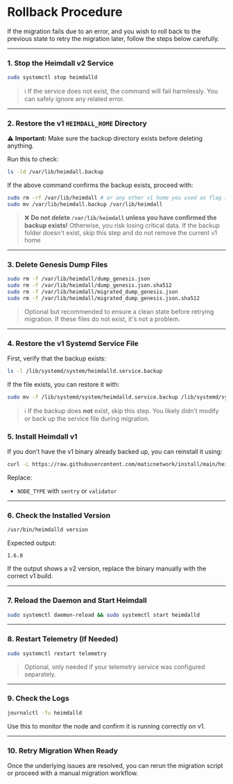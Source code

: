 # Rollback Procedure

If the migration fails due to an error,
and you wish to roll back to the previous state to retry the migration later, follow the steps below carefully.

---

### 1. Stop the Heimdall v2 Service

```bash
sudo systemctl stop heimdalld
````

> ℹ️ If the service does not exist, the command will fail harmlessly. You can safely ignore any related error.

---

### 2. Restore the v1 `HEIMDALL_HOME` Directory

⚠️ **Important:** Make sure the backup directory exists before deleting anything.

Run this to check:

```bash
ls -ld /var/lib/heimdall.backup
```

If the above command confirms the backup exists, proceed with:

```bash
sudo rm -rf /var/lib/heimdall # or any other v1 home you used as flag in the script (`--heimdall-v1-home`)
sudo mv /var/lib/heimdall.backup /var/lib/heimdall
```

> ❌ **Do not delete `/var/lib/heimdall` unless you have confirmed the backup exists!**
> Otherwise, you risk losing critical data.
> If the backup folder doesn't exist, skip this step and do not remove the current v1 home

---

### 3. Delete Genesis Dump Files

```bash
sudo rm -f /var/lib/heimdall/dump_genesis.json
sudo rm -f /var/lib/heimdall/dump_genesis.json.sha512
sudo rm -f /var/lib/heimdall/migrated_dump_genesis.json
sudo rm -f /var/lib/heimdall/migrated_dump_genesis.json.sha512
```

> Optional but recommended to ensure a clean state before retrying migration.
> If these files do not exist, it's not a problem.
---

### 4. Restore the v1 Systemd Service File

First, verify that the backup exists:

```bash
ls -l /lib/systemd/system/heimdalld.service.backup
```

If the file exists, you can restore it with:

```bash
sudo mv -f /lib/systemd/system/heimdalld.service.backup /lib/systemd/system/heimdalld.service
```

> ℹ️ If the backup does **not** exist, skip this step.
> You likely didn’t modify or back up the service file during migration.

### 5. Install Heimdall v1

If you don’t have the v1 binary already backed up, you can reinstall it using:

```bash
curl -L https://raw.githubusercontent.com/maticnetwork/install/main/heimdall.sh | bash -s -- v1.6.0 mainnet <NODE_TYPE>
```

Replace:
* `NODE_TYPE` with `sentry` or `validator`

---

### 6. Check the Installed Version

```bash
/usr/bin/heimdalld version
```

Expected output:

```
1.6.0
```

If the output shows a v2 version, replace the binary manually with the correct v1 build.

---

### 7. Reload the Daemon and Start Heimdall

```bash
sudo systemctl daemon-reload && sudo systemctl start heimdalld
```

---

### 8. Restart Telemetry (If Needed)

```bash
sudo systemctl restart telemetry
```

> Optional, only needed if your telemetry service was configured separately.

---

### 9. Check the Logs

```bash
journalctl -fu heimdalld
```

Use this to monitor the node and confirm it is running correctly on v1.

---

### 10. Retry Migration When Ready

Once the underlying issues are resolved, you can rerun the migration script or proceed with a manual migration workflow.
